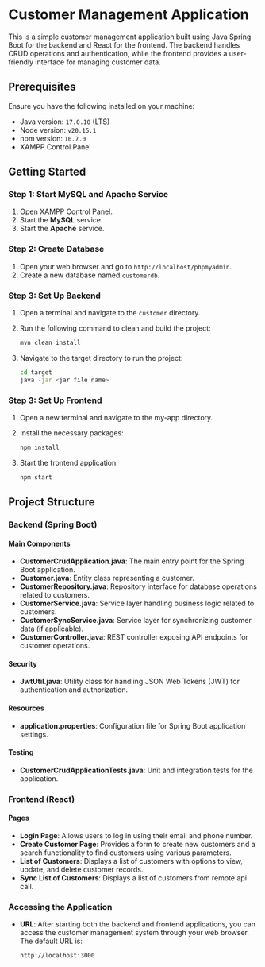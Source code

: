 # Customer Management Application

This is a simple customer management application built using Java Spring Boot for the backend and React for the frontend. The backend handles CRUD operations and authentication, while the frontend provides a user-friendly interface for managing customer data.

## Prerequisites

Ensure you have the following installed on your machine:

- Java version: `17.0.10` (LTS)
- Node version: `v20.15.1`
- npm version: `10.7.0`
- XAMPP Control Panel

## Getting Started

### Step 1: Start MySQL and Apache Service

1. Open XAMPP Control Panel.
2. Start the **MySQL** service.
3. Start the **Apache** service.

### Step 2: Create Database

1. Open your web browser and go to `http://localhost/phpmyadmin`.
2. Create a new database named `customerdb`.

### Step 3: Set Up Backend

1. Open a terminal and navigate to the `customer` directory.

2. Run the following command to clean and build the project:
   ```sh
   mvn clean install
3. Navigate to the target directory to run the project:
   ```sh
   cd target
   java -jar <jar file name>
### Step 3: Set Up Frontend
1. Open a new terminal and navigate to the my-app directory.

2. Install the necessary packages:
   ```sh
   npm install
3. Start the frontend application:
   ```sh
   npm start

## Project Structure

### Backend (Spring Boot)

#### Main Components

- **CustomerCrudApplication.java**: The main entry point for the Spring Boot application.
- **Customer.java**: Entity class representing a customer.
- **CustomerRepository.java**: Repository interface for database operations related to customers.
- **CustomerService.java**: Service layer handling business logic related to customers.
- **CustomerSyncService.java**: Service layer for synchronizing customer data (if applicable).
- **CustomerController.java**: REST controller exposing API endpoints for customer operations.

#### Security

- **JwtUtil.java**: Utility class for handling JSON Web Tokens (JWT) for authentication and authorization.

#### Resources

- **application.properties**: Configuration file for Spring Boot application settings.

#### Testing

- **CustomerCrudApplicationTests.java**: Unit and integration tests for the application.

### Frontend (React)

#### Pages

- **Login Page**: Allows users to log in using their email and phone number.
- **Create Customer Page**: Provides a form to create new customers and a search functionality to find customers using various parameters.
- **List of Customers**: Displays a list of customers with options to view, update, and delete customer records.
- **Sync List of Customers**: Displays a list of customers from remote api call.

### Accessing the Application
- **URL**: After starting both the backend and frontend applications, you can access the customer management system through your web browser. The default URL is:
   ```sh
   http://localhost:3000
